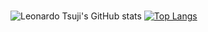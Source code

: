 ###
![Leonardo Tsuji's GitHub stats](https://github-readme-stats.vercel.app/api?username=LeonardoTsuji&show_icons=true&theme=tokyonight)
[![Top Langs](https://github-readme-stats.vercel.app/api/top-langs/?username=LeonardoTsuji&layout=compact)](https://github.com/anuraghazra/github-readme-stats)
